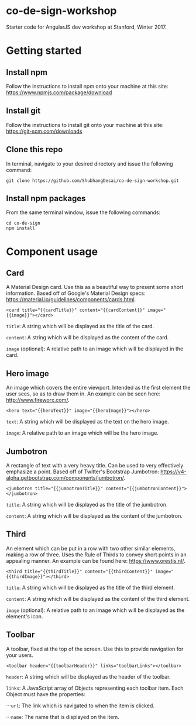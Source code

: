 # co-de-sign-workshop
Starter code for AngularJS dev workshop at Stanford, Winter 2017.

# Getting started
## Install npm
Follow the instructions to install npm onto your machine at this site: https://www.npmjs.com/package/download
## Install git
Follow the instructions to install git onto your machine at this site: https://git-scm.com/downloads
## Clone this repo
In terminal, navigate to your desired directory and issue the following command:

```
git clone https://github.com/ShubhangDesai/co-de-sign-workshop.git
```
## Install npm packages
From the same terminal window, issue the following commands:

```
cd co-de-sign
npm install
```
# Component usage
## Card
A Material Design card. Use this as a beautiful way to present some short information. Based off of Google's Material Design specs: https://material.io/guidelines/components/cards.html.
```
<card title="{{cardTitle}}" content="{{cardContent}}" image="{{image}}"></card>
```
`title`: A string which will be displayed as the title of the card.

`content`: A string which will be displayed as the content of the card.

`image` (optional): A relative path to an image which will be displayed in the card.
## Hero image
An image which covers the entire viewport. Intended as the first element the user sees, so as to draw them in. An example can be seen here: http://www.fireworx.com/.
```
<hero text="{{heroText}}" image="{{heroImage}}"></hero>
```
`text`: A string which will be displayed as the text on the hero image.

`image`: A relative path to an image which will be the hero image.
## Jumbotron
A rectangle of text with a very heavy title. Can be used to very effectively emphasize a point. Based off of Twitter's Bootstrap Jumbotron: https://v4-alpha.getbootstrap.com/components/jumbotron/.
```
<jumbotron title="{{jumbotronTitle}}" content="{{jumbotronContent}}"></jumbotron>
```
`title`: A string which will be displayed as the title of the jumbotron.

`content`: A string which will be displayed as the content of the jumbotron.
## Third
An element which can be put in a row with two other similar elements, making a row of three. Uses the Rule of Thirds to convey short points in an appealing manner. An example can be found here: https://www.orestis.nl/.
```
<third title="{{thirdTitle}}" content="{{thirdContent}}" image="{{thirdImage}}"></third>
```
`title`: A string which will be displayed as the title of the third element.

`content`: A string which will be displayed as the content of the third element.

`image` (optional): A relative path to an image which will be displayed as the element's icon.
## Toolbar
A toolbar, fixed at the top of the screen. Use this to provide navigation for your users.
```
<toolbar header="{{toolbarHeader}}" links="toolbarLinks"></toolbar>
```
`header`: A string which will be displayed as the header of the toolbar.

`links`: A JavaScript array of Objects representing each toolbar item. Each Object must have the properties:

⋅⋅⋅`url`: The link which is navigated to when the item is clicked.

⋅⋅⋅`name`: The name that is displayed on the item.
